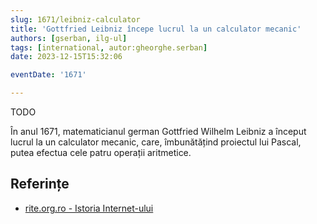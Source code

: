 ```yaml
---
slug: 1671/leibniz-calculator
title: 'Gottfried Leibniz începe lucrul la un calculator mecanic'
authors: [gserban, ilg-ul]
tags: [international, autor:gheorghe.serban]
date: 2023-12-15T15:32:06

eventDate: '1671'

---
```


TODO

<!-- truncate -->

În anul 1671, matematicianul german Gottfried Wilhelm Leibniz a început lucrul
la un calculator mecanic, care, îmbunătățind proiectul lui Pascal, putea efectua cele patru operații aritmetice.


## Referințe

- [rite.org.ro - Istoria Internet-ului](https://rite.org.ro/istoria-internetului/)
